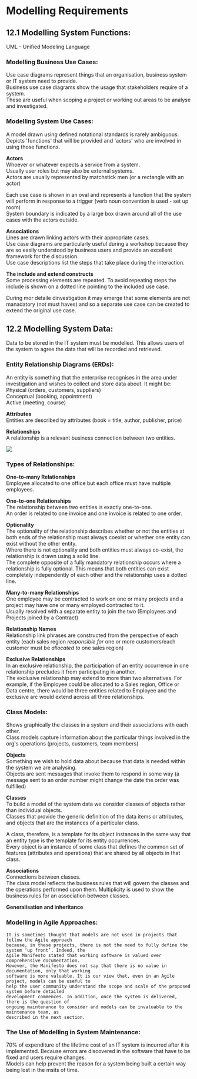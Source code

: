 # Modelling Requirements  

## 12.1 Modelling System Functions:  

UML - Unified Modeling Language
### Modelling Business Use Cases:  
Use case diagrams represent things that an organisation, business system or IT system need to provide.  
Business use case diagrams show the usage that stakeholders require of a system.  
These are useful when scoping a project or working out areas to be analyse and investigated.  

### Modelling System Use Cases:  
A model drawn using defined notational standards is rarely ambiguous.  
Depicts 'functions' that will be provided and 'actors' who are involved in using those functions.  

**Actors**  
Whoever or whatever expects a service from a system.  
Usually user roles but may also be external systems.  
Actors are usually represented by matchstick men (or a rectangle with an actor)  

Each use case is shown in an oval and represents a function that the system will perform in response to a trigger (verb noun convention is used - set up room)  
System boundary is indicated by a large box drawn around all of the use cases with the actors outside.  

**Associations**  
Lines are drawn linking actors with their appropriate cases.  
Use case diagrams are particularly useful during a workshop because they are so easily understood by business users and provide an excellent framework for the discussion.  
Use case descriptions list the steps that take place during the interaction.  

**The include and extend constructs**  
Some processing elements are repeated. To avoid repeating steps the include is shown on a dotted line pointing to the included use case.  

During mor detaile dinvestigation it may emerge that some elements are not manadatory (not must haves) and so a separate use case can be created to extend the original use case.  

## 12.2 Modelling System Data:  

Data to be stored in the IT system must be modelled. This allows users of the system to agree the data that will be recorded and retrieved.  

### Entity Relationship Diagrams (ERDs):  
An entity is something that the enterprise recognises in the area under investigation and wishes to collect and store data about. It might be:  
Physical (orders, customers, suppliers)  
Conceptual (booking, appointment)  
Active (meeting, course)  

**Attributes**  
Entities are described by attributes (book = title, author, publisher, price)  

**Relationships**  
A relationship is a relevant business connection between two entities.  

<img src="https://www.symmetric.ch/wp-content/uploads/ERD_Notation.png"><img>  

### Types of Relationships:  

**One-to-many Relationships**  
Employee allocated to one office but each office must have multiple employees.  

**One-to-one Relationships**  
The relationship between two entities is exactly one-to-one.  
An order is related to one invoice and one invoice is related to one order.  

**Optionality**  
The optionality of the relationship describes whether or not the entities at both ends of the relationship must always coexist or whether one entity can exist without the other entity.  
Where there is not optionality and both entities must always co-exist, the relationship is drawn using a solid line.  
The complete opposite of a fully mandatory relationship occurs where a relationship is fully optional. This means that both entities can exist completely independently of each other and the relationship uses a dotted line.  

**Many-to-many Relationships**  
One employee may be contracted to work on one or many projects and a project may have one or many employed contracted to it.  
Usually resolved with a separate entity to join the two (Employees and Projects joined by a Contract)  

**Relationship Names**  
Relationship link phrases are constructed from the perspective of each entity (each sales region *responsible for* one or more customers/each customer must be *allocated to* one sales region)  

**Exclusive Relationships**  
In an exclusive relationship, the participation of an entity occurrence in one relationship precludes it from participating in another.  
The exclusive relationship may extend to more than two alternatives. For example, if the Employee could be allocated to a Sales region, Office or Data centre, there would be three entities related to Employee and the exclusive arc would extend across all three relationships.  

### Class Models:  
Shows graphically the classes in a system and their associations with each other.  
Class models capture information about the particular things involved in the org's operations (projects, customers, team members)  

**Objects**  
Something we wish to hold data about because that data is needed within the system we are analysing.  
Objects are sent messages that invoke them to respond in some way (a message sent to an order number might change the date the order was fulfilled)  

**Classes**  
To build a model of the system data we consider classes of objects rather than individual objects.  
Classes that provide the generic definition of the data items or attributes, and objects that are the instances of a particular class.  

A class, therefore, is a template for its object instances in the same way that an entity type is the template for its entity occurrences.  
Every object is an instance of some class that defines the common set of features (attributes and operations) that are shared by all objects in that class.  

**Associations**  
Connections between classes.  
The class model reflects the business rules that will govern the classes and the operations performed upon them. Multiplicity is used to show the business rules for an association between classes.  

**Generalisation and inheritance**  

### Modelling in Agile Approaches:  
```
It is sometimes thought that models are not used in projects that follow the Agile approach
because, in these projects, there is not the need to fully define the system ‘up front’. Indeed, the
Agile Manifesto stated that working software is valued over comprehensive documentation.
However, the Manifesto does not say that there is no value in documentation, only that working
software is more valuable. It is our view that, even in an Agile project, models can be useful to
help the user community understand the scope and scale of the proposed system before detailed
development commences. In addition, once the system is delivered, there is the question of
ongoing maintenance to consider and models can be invaluable to the maintenance team, as
described in the next section.
```  

### The Use of Modelling in System Maintenance:  
70% of expenditure of the lifetime cost of an IT system is incurred after it is implemented. Because errors are discovered in the software that have to be fixed and users require changes.  
Models can help prevent the reason for a system being built a certain way being lost in the msits of time.  
